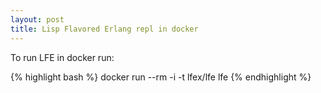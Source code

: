 ```yaml
---
layout: post
title: Lisp Flavored Erlang repl in docker
---
```


To run LFE in docker run:

{% highlight bash %}
docker run --rm -i -t lfex/lfe lfe 
{% endhighlight %}
